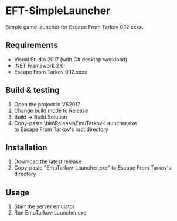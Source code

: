 # EFT-SimpleLauncher
Simple game launcher for Escape From Tarkov 0.12.xxxx.

## Requirements
- Visual Studio 2017 (with C# desktop workload)
- .NET Framework 2.0
- Escape From Tarkov 0.12.xxxx

## Build & testing
1. Open the project in VS2017
2. Change build mode to Release
3. Build -> Build Solution
4. Copy-paste <projectdir>\bin\Release\EmuTarkov-Launcher.exe <br/>
   to Escape From Tarkov's root directory

## Installation
1. Download the latest release
2. Copy-paste "EmuTarkov-Launcher.exe" to Escape From Tarkov's directory

## Usage
1. Start the server emulator
2. Run EmuTarkov-Launcher.exe
